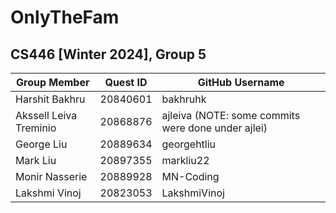 # OnlyTheFam
## CS446 [Winter 2024], Group 5
| Group Member | Quest ID | GitHub Username |
| ------------ | -------- | --------------- |
| Harshit Bakhru | ​​20840601 | bakhruhk |
| Akssell Leiva Treminio | 20868876 | ajleiva (NOTE: some commits were done under ajlei) |
| George Liu | 20889634 | georgehtliu |
| Mark Liu | 20897355 | markliu22 |
| Monir Nasserie | 20889928 | MN-Coding |
| Lakshmi Vinoj | 20823053 | LakshmiVinoj |
